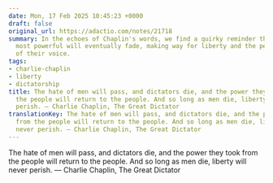 ```yaml
---
date: Mon, 17 Feb 2025 10:45:23 +0000
draft: false
original_url: https://adactio.com/notes/21718
summary: In the echoes of Chaplin's words, we find a quirky reminder that even the
  most powerful will eventually fade, making way for liberty and the people's reclaiming
  of their voice.
tags:
- charlie-chaplin
- liberty
- dictatorship
title: The hate of men will pass, and dictators die, and the power they took from
  the people will return to the people. And so long as men die, liberty will never
  perish. — Charlie Chaplin, The Great Dictator
translationKey: The hate of men will pass, and dictators die, and the power they took
  from the people will return to the people. And so long as men die, liberty will
  never perish. — Charlie Chaplin, The Great Dictator
---
```


The hate of men will pass, and dictators die, and the power they took from the people will return to the people. And so long as men die, liberty will never perish. — Charlie Chaplin, The Great Dictator